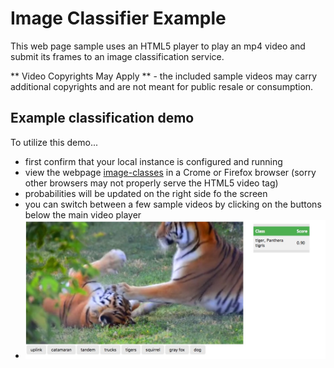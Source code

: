 # Image Classifier Example
This web page sample uses an HTML5 player to play an mp4 video and submit its 
frames to an image classification service.

** Video Copyrights May Apply ** - the included sample videos may carry 
additional copyrights and are not meant for public resale or consumption.

## Example classification demo
To utilize this demo...

* first confirm that your local instance is configured and running
* view the webpage [image-classes](image-classes.html) in a Crome or Firefox browser (sorry other browsers may not properly serve the HTML5 video tag)
* probabilities will be updated on the right side fo the screen
* you can switch between a few sample videos by clicking on the buttons below the main video player
* ![example web application classifying tigers video](example_running.jpg "Example web application classifying tigers video") 
